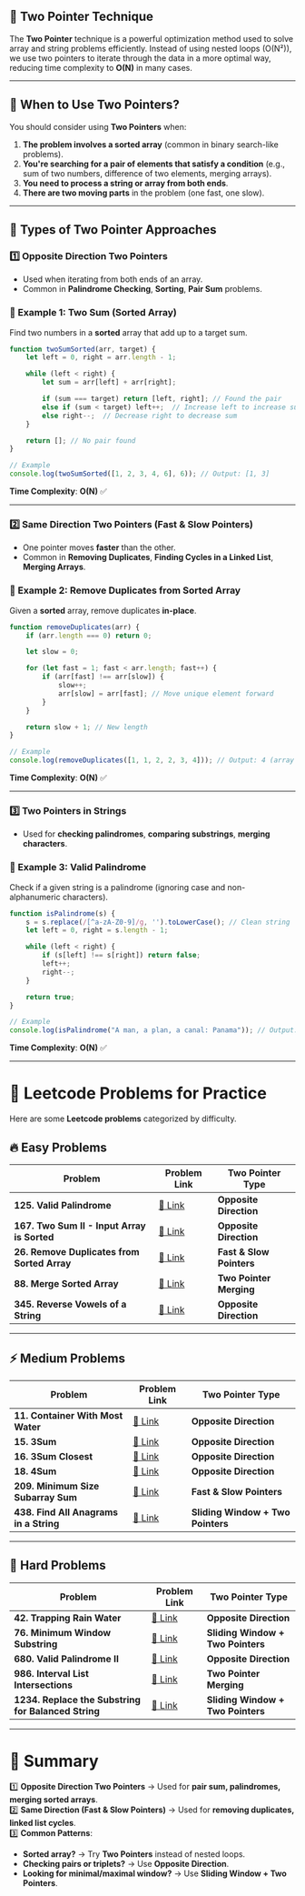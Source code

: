 ## 🚀 Two Pointer Technique 

The **Two Pointer** technique is a powerful optimization method used to solve array and string problems efficiently. Instead of using nested loops (O(N²)), we use two pointers to iterate through the data in a more optimal way, reducing time complexity to **O(N)** in many cases.

---

## **🔹 When to Use Two Pointers?**
You should consider using **Two Pointers** when:
1. **The problem involves a sorted array** (common in binary search-like problems).
2. **You're searching for a pair of elements that satisfy a condition** (e.g., sum of two numbers, difference of two elements, merging arrays).
3. **You need to process a string or array from both ends**.
4. **There are two moving parts** in the problem (one fast, one slow).

---

## **🔹 Types of Two Pointer Approaches**
### **1️⃣ Opposite Direction Two Pointers**
- Used when iterating from both ends of an array.
- Common in **Palindrome Checking**, **Sorting**, **Pair Sum** problems.

### **📌 Example 1: Two Sum (Sorted Array)**
Find two numbers in a **sorted** array that add up to a target sum.

```javascript
function twoSumSorted(arr, target) {
    let left = 0, right = arr.length - 1;

    while (left < right) {
        let sum = arr[left] + arr[right];

        if (sum === target) return [left, right]; // Found the pair
        else if (sum < target) left++;  // Increase left to increase sum
        else right--;  // Decrease right to decrease sum
    }

    return []; // No pair found
}

// Example
console.log(twoSumSorted([1, 2, 3, 4, 6], 6)); // Output: [1, 3]
```
**Time Complexity**: **O(N)** ✅  

---

### **2️⃣ Same Direction Two Pointers (Fast & Slow Pointers)**
- One pointer moves **faster** than the other.
- Common in **Removing Duplicates**, **Finding Cycles in a Linked List**, **Merging Arrays**.

### **📌 Example 2: Remove Duplicates from Sorted Array**
Given a **sorted** array, remove duplicates **in-place**.

```javascript
function removeDuplicates(arr) {
    if (arr.length === 0) return 0;

    let slow = 0;

    for (let fast = 1; fast < arr.length; fast++) {
        if (arr[fast] !== arr[slow]) {
            slow++;
            arr[slow] = arr[fast]; // Move unique element forward
        }
    }

    return slow + 1; // New length
}

// Example
console.log(removeDuplicates([1, 1, 2, 2, 3, 4])); // Output: 4 (array becomes [1, 2, 3, 4])
```
**Time Complexity**: **O(N)** ✅  

---

### **3️⃣ Two Pointers in Strings**
- Used for **checking palindromes**, **comparing substrings**, **merging characters**.

### **📌 Example 3: Valid Palindrome**
Check if a given string is a palindrome (ignoring case and non-alphanumeric characters).

```javascript
function isPalindrome(s) {
    s = s.replace(/[^a-zA-Z0-9]/g, '').toLowerCase(); // Clean string
    let left = 0, right = s.length - 1;

    while (left < right) {
        if (s[left] !== s[right]) return false;
        left++;
        right--;
    }

    return true;
}

// Example
console.log(isPalindrome("A man, a plan, a canal: Panama")); // Output: true
```
**Time Complexity**: **O(N)** ✅  

---

# **🔹 Leetcode Problems for Practice**
Here are some **Leetcode problems** categorized by difficulty.

## **🔥 Easy Problems**
| **Problem** | **Problem Link** | **Two Pointer Type** |
|-------------|-----------------|--------------------|
| **125. Valid Palindrome** | [🔗 Link](https://leetcode.com/problems/valid-palindrome/) | **Opposite Direction** |
| **167. Two Sum II - Input Array is Sorted** | [🔗 Link](https://leetcode.com/problems/two-sum-ii-input-array-is-sorted/) | **Opposite Direction** |
| **26. Remove Duplicates from Sorted Array** | [🔗 Link](https://leetcode.com/problems/remove-duplicates-from-sorted-array/) | **Fast & Slow Pointers** |
| **88. Merge Sorted Array** | [🔗 Link](https://leetcode.com/problems/merge-sorted-array/) | **Two Pointer Merging** |
| **345. Reverse Vowels of a String** | [🔗 Link](https://leetcode.com/problems/reverse-vowels-of-a-string/) | **Opposite Direction** |

---

## **⚡ Medium Problems**
| **Problem** | **Problem Link** | **Two Pointer Type** |
|-------------|-----------------|--------------------|
| **11. Container With Most Water** | [🔗 Link](https://leetcode.com/problems/container-with-most-water/) | **Opposite Direction** |
| **15. 3Sum** | [🔗 Link](https://leetcode.com/problems/3sum/) | **Opposite Direction** |
| **16. 3Sum Closest** | [🔗 Link](https://leetcode.com/problems/3sum-closest/) | **Opposite Direction** |
| **18. 4Sum** | [🔗 Link](https://leetcode.com/problems/4sum/) | **Opposite Direction** |
| **209. Minimum Size Subarray Sum** | [🔗 Link](https://leetcode.com/problems/minimum-size-subarray-sum/) | **Fast & Slow Pointers** |
| **438. Find All Anagrams in a String** | [🔗 Link](https://leetcode.com/problems/find-all-anagrams-in-a-string/) | **Sliding Window + Two Pointers** |

---

## **🚀 Hard Problems**
| **Problem** | **Problem Link** | **Two Pointer Type** |
|-------------|-----------------|--------------------|
| **42. Trapping Rain Water** | [🔗 Link](https://leetcode.com/problems/trapping-rain-water/) | **Opposite Direction** |
| **76. Minimum Window Substring** | [🔗 Link](https://leetcode.com/problems/minimum-window-substring/) | **Sliding Window + Two Pointers** |
| **680. Valid Palindrome II** | [🔗 Link](https://leetcode.com/problems/valid-palindrome-ii/) | **Opposite Direction** |
| **986. Interval List Intersections** | [🔗 Link](https://leetcode.com/problems/interval-list-intersections/) | **Two Pointer Merging** |
| **1234. Replace the Substring for Balanced String** | [🔗 Link](https://leetcode.com/problems/replace-the-substring-for-balanced-string/) | **Sliding Window + Two Pointers** |

---

# **🔹 Summary**
1️⃣ **Opposite Direction Two Pointers** → Used for **pair sum, palindromes, merging sorted arrays**.  
2️⃣ **Same Direction (Fast & Slow Pointers)** → Used for **removing duplicates, linked list cycles**.  
3️⃣ **Common Patterns**:
   - **Sorted array?** → Try **Two Pointers** instead of nested loops.  
   - **Checking pairs or triplets?** → Use **Opposite Direction**.  
   - **Looking for minimal/maximal window?** → Use **Sliding Window + Two Pointers**.  

